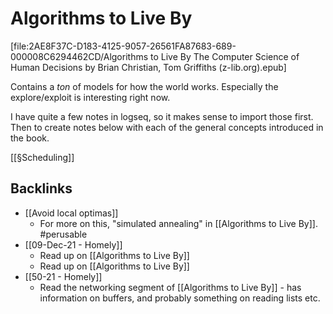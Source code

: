 # Algorithms to Live By
[file:2AE8F37C-D183-4125-9057-26561FA87683-689-000008C6294462CD/Algorithms to Live By The Computer Science of Human Decisions by Brian Christian, Tom Griffiths (z-lib.org).epub]

Contains a *ton* of models for how the world works. Especially the explore/exploit is interesting right now.

I have quite a few notes in logseq, so it makes sense to import those first. Then to create notes below with each of the general concepts introduced in the book.

[[§Scheduling]]

<!-- #Readable/Book -->

## Backlinks
* [[Avoid local optimas]]
	* For more on this, "simulated annealing" in [[Algorithms to Live By]]. #perusable
* [[09-Dec-21 - Homely]]
	* Read up on [[Algorithms to Live By]]
	* Read up on [[Algorithms to Live By]]
* [[50-21 - Homely]]
	* Read the networking segment of [[Algorithms to Live By]] - has information on buffers, and probably something on reading lists etc.

<!-- {BearID:DA251560-8514-4AB4-8078-FBEB905DF3EB-689-000008BE8CB4B7AF} -->
